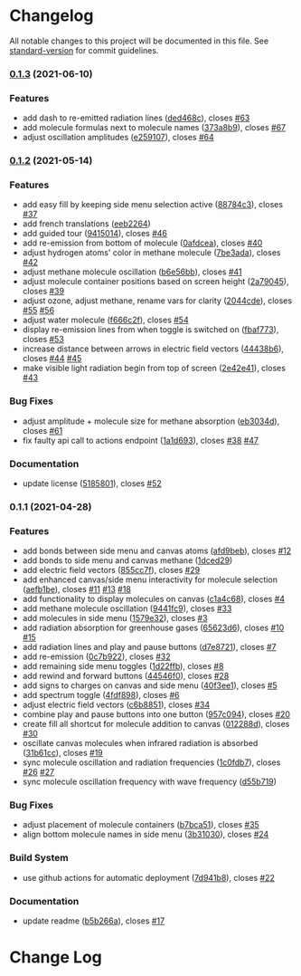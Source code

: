 # Changelog

All notable changes to this project will be documented in this file. See [standard-version](https://github.com/conventional-changelog/standard-version) for commit guidelines.

### [0.1.3](https://github.com/graasp/graasp-app-radiation-absorption/compare/v0.1.2...v0.1.3) (2021-06-10)

### Features

- add dash to re-emitted radiation lines ([ded468c](https://github.com/graasp/graasp-app-radiation-absorption/commit/ded468c9ae8045fd614799084482cecc26342894)), closes [#63](https://github.com/graasp/graasp-app-radiation-absorption/issues/63)
- add molecule formulas next to molecule names ([373a8b9](https://github.com/graasp/graasp-app-radiation-absorption/commit/373a8b94eca227728ecbe0eb672e9ae93c534151)), closes [#67](https://github.com/graasp/graasp-app-radiation-absorption/issues/67)
- adjust oscillation amplitudes ([e259107](https://github.com/graasp/graasp-app-radiation-absorption/commit/e25910727896e11656d22cb57a54c347db48496d)), closes [#64](https://github.com/graasp/graasp-app-radiation-absorption/issues/64)

### [0.1.2](https://github.com/graasp/graasp-app-radiation-absorption/compare/v0.1.1...v0.1.2) (2021-05-14)

### Features

- add easy fill by keeping side menu selection active ([88784c3](https://github.com/graasp/graasp-app-radiation-absorption/commit/88784c3e3d01c4f9bb7814b8442386edea9b4642)), closes [#37](https://github.com/graasp/graasp-app-radiation-absorption/issues/37)
- add french translations ([eeb2264](https://github.com/graasp/graasp-app-radiation-absorption/commit/eeb2264209d59792469448a1f88d8b55d2c11c2e))
- add guided tour ([9415014](https://github.com/graasp/graasp-app-radiation-absorption/commit/9415014ef85ab6f03a6d1e53781700aa225fa457)), closes [#46](https://github.com/graasp/graasp-app-radiation-absorption/issues/46)
- add re-emission from bottom of molecule ([0afdcea](https://github.com/graasp/graasp-app-radiation-absorption/commit/0afdcea29dc04f238c478ab2759a4d85d36c64e3)), closes [#40](https://github.com/graasp/graasp-app-radiation-absorption/issues/40)
- adjust hydrogen atoms' color in methane molecule ([7be3ada](https://github.com/graasp/graasp-app-radiation-absorption/commit/7be3ada77b65c0972a1f49b72cbf54d692fb77fe)), closes [#42](https://github.com/graasp/graasp-app-radiation-absorption/issues/42)
- adjust methane molecule oscillation ([b6e56bb](https://github.com/graasp/graasp-app-radiation-absorption/commit/b6e56bbb5dd62d48d96d6b5b6446159403154549)), closes [#41](https://github.com/graasp/graasp-app-radiation-absorption/issues/41)
- adjust molecule container positions based on screen height ([2a79045](https://github.com/graasp/graasp-app-radiation-absorption/commit/2a7904598c6e1dac61922175a8a52e16c03d30d0)), closes [#39](https://github.com/graasp/graasp-app-radiation-absorption/issues/39)
- adjust ozone, adjust methane, rename vars for clarity ([2044cde](https://github.com/graasp/graasp-app-radiation-absorption/commit/2044cde6ded74bd98ba86a6c3714765902a19786)), closes [#55](https://github.com/graasp/graasp-app-radiation-absorption/issues/55) [#56](https://github.com/graasp/graasp-app-radiation-absorption/issues/56)
- adjust water molecule ([f666c2f](https://github.com/graasp/graasp-app-radiation-absorption/commit/f666c2fedd62d25ce124a3d79fd5a5983f943590)), closes [#54](https://github.com/graasp/graasp-app-radiation-absorption/issues/54)
- display re-emission lines from when toggle is switched on ([fbaf773](https://github.com/graasp/graasp-app-radiation-absorption/commit/fbaf7734a733127dfd0853fb515717a5093e1547)), closes [#53](https://github.com/graasp/graasp-app-radiation-absorption/issues/53)
- increase distance between arrows in electric field vectors ([44438b6](https://github.com/graasp/graasp-app-radiation-absorption/commit/44438b63d07252e56bc0fe8a1d74244255904347)), closes [#44](https://github.com/graasp/graasp-app-radiation-absorption/issues/44) [#45](https://github.com/graasp/graasp-app-radiation-absorption/issues/45)
- make visible light radiation begin from top of screen ([2e42e41](https://github.com/graasp/graasp-app-radiation-absorption/commit/2e42e4177883bdab173f8ededa65e93bbb834dcc)), closes [#43](https://github.com/graasp/graasp-app-radiation-absorption/issues/43)

### Bug Fixes

- adjust amplitude + molecule size for methane absorption ([eb3034d](https://github.com/graasp/graasp-app-radiation-absorption/commit/eb3034d860d88851f7abd5206ac29bfa27a50440)), closes [#61](https://github.com/graasp/graasp-app-radiation-absorption/issues/61)
- fix faulty api call to actions endpoint ([1a1d693](https://github.com/graasp/graasp-app-radiation-absorption/commit/1a1d693de0b936b74d6dd39834718a33904f1c96)), closes [#38](https://github.com/graasp/graasp-app-radiation-absorption/issues/38) [#47](https://github.com/graasp/graasp-app-radiation-absorption/issues/47)

### Documentation

- update license ([5185801](https://github.com/graasp/graasp-app-radiation-absorption/commit/5185801799bae8ae0a825f4368b7f68fde6e8552)), closes [#52](https://github.com/graasp/graasp-app-radiation-absorption/issues/52)

### 0.1.1 (2021-04-28)

### Features

- add bonds between side menu and canvas atoms ([afd9beb](https://github.com/graasp/graasp-app-radiation-absorption/commit/afd9beb839f87d2141e83ca41cc1af1c9353830d)), closes [#12](https://github.com/graasp/graasp-app-radiation-absorption/issues/12)
- add bonds to side menu and canvas methane ([1dced29](https://github.com/graasp/graasp-app-radiation-absorption/commit/1dced297ef0cf39a45587114e453a3ad250c6a23))
- add electric field vectors ([855cc7f](https://github.com/graasp/graasp-app-radiation-absorption/commit/855cc7f2305610c6c878513b34efc43d3baa389d)), closes [#29](https://github.com/graasp/graasp-app-radiation-absorption/issues/29)
- add enhanced canvas/side menu interactivity for molecule selection ([aefb1be](https://github.com/graasp/graasp-app-radiation-absorption/commit/aefb1bef4526e79a5e585adaadf1b76c880aaf56)), closes [#11](https://github.com/graasp/graasp-app-radiation-absorption/issues/11) [#13](https://github.com/graasp/graasp-app-radiation-absorption/issues/13) [#18](https://github.com/graasp/graasp-app-radiation-absorption/issues/18)
- add functionality to display molecules on canvas ([c1a4c68](https://github.com/graasp/graasp-app-radiation-absorption/commit/c1a4c68c29901a42872e032c8e4a18f73084e84d)), closes [#4](https://github.com/graasp/graasp-app-radiation-absorption/issues/4)
- add methane molecule oscillation ([9441fc9](https://github.com/graasp/graasp-app-radiation-absorption/commit/9441fc920a778f9c64cba81c187d03280273db90)), closes [#33](https://github.com/graasp/graasp-app-radiation-absorption/issues/33)
- add molecules in side menu ([1579e32](https://github.com/graasp/graasp-app-radiation-absorption/commit/1579e321a897eaa7ea764c12150267a4972197b0)), closes [#3](https://github.com/graasp/graasp-app-radiation-absorption/issues/3)
- add radiation absorption for greenhouse gases ([65623d6](https://github.com/graasp/graasp-app-radiation-absorption/commit/65623d6a9fc41524f61e0215b8a504d42960c2d5)), closes [#10](https://github.com/graasp/graasp-app-radiation-absorption/issues/10) [#15](https://github.com/graasp/graasp-app-radiation-absorption/issues/15)
- add radiation lines and play and pause buttons ([d7e8721](https://github.com/graasp/graasp-app-radiation-absorption/commit/d7e8721b1b111923926d2e14a8ed542c091d8f5f)), closes [#7](https://github.com/graasp/graasp-app-radiation-absorption/issues/7)
- add re-emission ([0c7b922](https://github.com/graasp/graasp-app-radiation-absorption/commit/0c7b92298bd5375868602721aa0f3e8ddba44bce)), closes [#32](https://github.com/graasp/graasp-app-radiation-absorption/issues/32)
- add remaining side menu toggles ([1d22ffb](https://github.com/graasp/graasp-app-radiation-absorption/commit/1d22ffb0f4370732d88f82572fcc2f824d014287)), closes [#8](https://github.com/graasp/graasp-app-radiation-absorption/issues/8)
- add rewind and forward buttons ([44546f0](https://github.com/graasp/graasp-app-radiation-absorption/commit/44546f0295e8260989cafa5439f98b276d5b6ec2)), closes [#28](https://github.com/graasp/graasp-app-radiation-absorption/issues/28)
- add signs to charges on canvas and side menu ([40f3ee1](https://github.com/graasp/graasp-app-radiation-absorption/commit/40f3ee1fccbee91c86ea87182f04a3b0a4f7910c)), closes [#5](https://github.com/graasp/graasp-app-radiation-absorption/issues/5)
- add spectrum toggle ([4fdf898](https://github.com/graasp/graasp-app-radiation-absorption/commit/4fdf89888e51c0f9491133053cd63e035230ca28)), closes [#6](https://github.com/graasp/graasp-app-radiation-absorption/issues/6)
- adjust electric field vectors ([c6b8851](https://github.com/graasp/graasp-app-radiation-absorption/commit/c6b885181efdb84205607c29b6a1b12256e11b74)), closes [#34](https://github.com/graasp/graasp-app-radiation-absorption/issues/34)
- combine play and pause buttons into one button ([957c094](https://github.com/graasp/graasp-app-radiation-absorption/commit/957c094d614bcbb4023a57870a39dea1076fd81e)), closes [#20](https://github.com/graasp/graasp-app-radiation-absorption/issues/20)
- create fill all shortcut for molecule addition to canvas ([012288d](https://github.com/graasp/graasp-app-radiation-absorption/commit/012288df7cddfb0a3f574d6ed33bfc771c45f7ea)), closes [#30](https://github.com/graasp/graasp-app-radiation-absorption/issues/30)
- oscillate canvas molecules when infrared radiation is absorbed ([31b61cc](https://github.com/graasp/graasp-app-radiation-absorption/commit/31b61cc322ec7d2fa74836f52b391a3dbee93d83)), closes [#19](https://github.com/graasp/graasp-app-radiation-absorption/issues/19)
- sync molecule oscillation and radiation frequencies ([1c0fdb7](https://github.com/graasp/graasp-app-radiation-absorption/commit/1c0fdb7989bbe15aabb86587c64f80ff44e0c8be)), closes [#26](https://github.com/graasp/graasp-app-radiation-absorption/issues/26) [#27](https://github.com/graasp/graasp-app-radiation-absorption/issues/27)
- sync molecule oscillation frequency with wave frequency ([d55b719](https://github.com/graasp/graasp-app-radiation-absorption/commit/d55b719f64784d295eff7005e81594cc63ac280e))

### Bug Fixes

- adjust placement of molecule containers ([b7bca51](https://github.com/graasp/graasp-app-radiation-absorption/commit/b7bca510ce5812f0525523810d46731fc2fdf75e)), closes [#35](https://github.com/graasp/graasp-app-radiation-absorption/issues/35)
- align bottom molecule names in side menu ([3b31030](https://github.com/graasp/graasp-app-radiation-absorption/commit/3b31030fa06640a8877824fa5a3a1811568589ba)), closes [#24](https://github.com/graasp/graasp-app-radiation-absorption/issues/24)

### Build System

- use github actions for automatic deployment ([7d941b8](https://github.com/graasp/graasp-app-radiation-absorption/commit/7d941b85b98264520c0b83ca12af437ff3582e9f)), closes [#22](https://github.com/graasp/graasp-app-radiation-absorption/issues/22)

### Documentation

- update readme ([b5b266a](https://github.com/graasp/graasp-app-radiation-absorption/commit/b5b266a19de5fba5d8b360ba1d686ae7845f0fbb)), closes [#17](https://github.com/graasp/graasp-app-radiation-absorption/issues/17)

# Change Log

